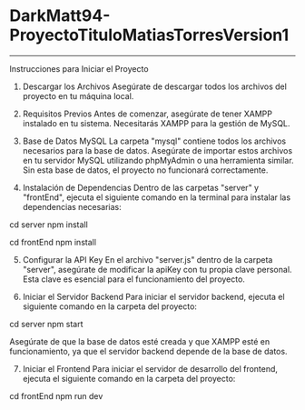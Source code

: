 # DarkMatt94-ProyectoTituloMatiasTorresVersion1

---------------
Instrucciones para Iniciar el Proyecto
1. Descargar los Archivos
Asegúrate de descargar todos los archivos del proyecto en tu máquina local.

2. Requisitos Previos
Antes de comenzar, asegúrate de tener XAMPP instalado en tu sistema. Necesitarás XAMPP para la gestión de MySQL.

4. Base de Datos MySQL
La carpeta "mysql" contiene todos los archivos necesarios para la base de datos. Asegúrate de importar estos archivos en tu servidor MySQL utilizando phpMyAdmin o una herramienta similar. Sin esta base de datos, el proyecto no funcionará correctamente.

5. Instalación de Dependencias
Dentro de las carpetas "server" y "frontEnd", ejecuta el siguiente comando en la terminal para instalar las dependencias necesarias:

cd server
npm install

cd frontEnd
npm install

5. Configurar la API Key
En el archivo "server.js" dentro de la carpeta "server", asegúrate de modificar la apiKey con tu propia clave personal. Esta clave es esencial para el funcionamiento del proyecto.

6. Iniciar el Servidor Backend
Para iniciar el servidor backend, ejecuta el siguiente comando en la carpeta del proyecto:

cd server
npm start

Asegúrate de que la base de datos esté creada y que XAMPP esté en funcionamiento, ya que el servidor backend depende de la base de datos.

7. Iniciar el Frontend
Para iniciar el servidor de desarrollo del frontend, ejecuta el siguiente comando en la carpeta del proyecto:

cd frontEnd
npm run dev
